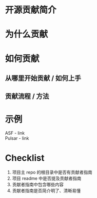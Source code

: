 
# 开源贡献简介


# 为什么贡献

# 如何贡献
  ## 从哪里开始贡献 / 如何上手
  ## 贡献流程 / 方法

# 示例

ASF - link     
Pulsar - link

# Checklist
1. 项目主 repo 的根目录中是否有贡献者指南
2. 项目 readme 中是否提及贡献者指南
3. 贡献者指南中包含哪些内容
4. 贡献者指南是否简介明了、清晰易懂



